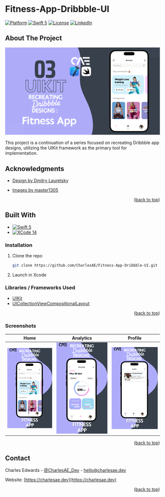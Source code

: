 # Fitness-App-Dribbble-UI
<a name="readme-top"></a>
[![Platform](https://img.shields.io/badge/Platform-iOS-lightgrey.svg)]()
[![Swift 5](https://img.shields.io/badge/Swift-5.0-orange.svg)](https://swift.org)
[![License](http://img.shields.io/badge/license-MIT-lightgrey.svg?style=flat
            )](http://mit-license.org)
[![LinkedIn][linkedin-shield]][linkedin-url]
## About The Project

[![Dribbble - Fitness App][product-screenshot]](https://dribbble.com/shots/16008425-Fitness-App)


This project is a continuation of a series focused on recreating Dribbble app designs, utilizing the UIKit framework as the primary tool for implementation.

## Acknowledgments

* [Design by Dmitry Lauretsky](https://dribbble.com/dlauretsky)
  
* [Images by master1305](https://www.freepik.com/author/master1305)

<p align="right">(<a href="#readme-top">back to top</a>)</p>

## Built With

* [![Swift 5][Swift]][Swift-url]
* [![XCode 14][Xcode]][Xcode-url]



### Installation

1. Clone the repo
   ```sh
   git clone https://github.com/CharlesAE/Fitness-App-Dribbble-UI.git
   ```
2. Launch in Xcode

### Libraries / Frameworks Used
* [UIKit](https://developer.apple.com/documentation/uikit)
* [UICollectionViewCompositionalLayout](https://developer.apple.com/documentation/uikit/uicollectionviewcompositionallayout)

<p align="right">(<a href="#readme-top">back to top</a>)</p>
   

### Screenshots
Home            |  Analytics |  Profile
:-------------------------:|:-------------------------:|:-------------------------:
![Home](https://raw.githubusercontent.com/CharlesAE/Fitness-App-Dribbble-UI/main/Fitness%20App%20Dribbble%20UI/screenshots/Dribbble_UI_Fitness_App_Home.png)  |   ![Analytics](https://raw.githubusercontent.com/CharlesAE/Fitness-App-Dribbble-UI/main/Fitness%20App%20Dribbble%20UI/screenshots/Dribbble_UI_Fitness_App_Analytics.png)  |   ![Profile](https://raw.githubusercontent.com/CharlesAE/Fitness-App-Dribbble-UI/main/Fitness%20App%20Dribbble%20UI/screenshots/Dribbble_UI_Fitness_App_Profile.png)   

<p align="right">(<a href="#readme-top">back to top</a>)</p>

## Contact

Charles Edwards - [@CharlesAE_Dev](https://twitter.com/CharlesAE_Dev) - hello@charlesae.dev

Website: [https://charlesae.dev](https://charlesae.dev)

<p align="right">(<a href="#readme-top">back to top</a>)</p>

  <!-- MARKDOWN LINKS & IMAGES -->
<!-- https://www.markdownguide.org/basic-syntax/#reference-style-links -->
[linkedin-shield]: https://img.shields.io/badge/LinkedIn-%230077B5.svg?&style=flat-square&logo=linkedin&logoColor=white
[linkedin-url]: https://www.linkedin.com/in/charlesae/
[Swift]: https://img.shields.io/badge/swift-F54A2A?style=for-the-badge&logo=swift&logoColor=white
[Swift-url]: https://www.swift.org/
[Xcode]: https://img.shields.io/badge/Xcode-007ACC?style=for-the-badge&logo=Xcode&logoColor=white
[Xcode-url]: https://developer.apple.com/xcode/
[product-screenshot]: https://raw.githubusercontent.com/CharlesAE/Fitness-App-Dribbble-UI/main/Fitness%20App%20Dribbble%20UI/screenshots/Dribbble_UI_Fitness_App.png
